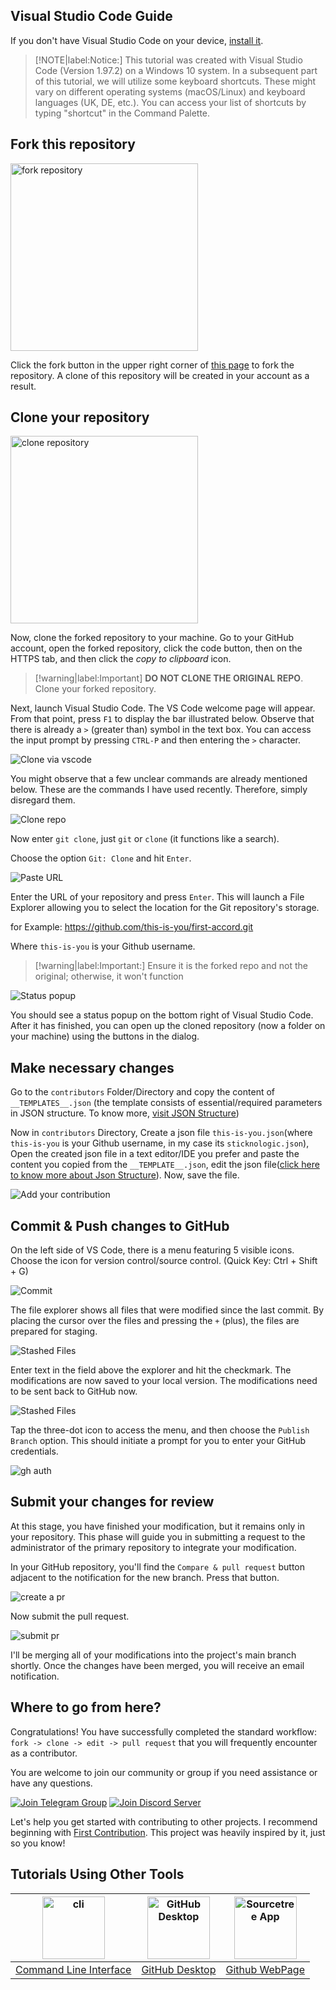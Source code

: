 ## Visual Studio Code Guide

If you don't have Visual Studio Code on your device, [install it](https://code.visualstudio.com/download).

 > [!NOTE|label:Notice:]
 > This tutorial was created with Visual Studio Code (Version 1.97.2) on a Windows 10 system. In a subsequent part of this tutorial, we will utilize some keyboard shortcuts. These might vary on different operating systems (macOS/Linux) and keyboard languages (UK, DE, etc.). You can access your list of shortcuts by typing "shortcut" in the Command Palette.

## Fork this repository

<img width="300" src="/assets/fork.png" alt="fork repository" />

Click the fork button in the upper right corner of [this page](https://github.com/STICKnoLOGIC/first-accord) to fork the repository. A clone of this repository will be created in your account as a result.

## Clone your repository

<img width="300" src="/assets/cli/clone.png" alt="clone repository" />

Now, clone the forked repository to your machine. Go to your GitHub account, open the forked repository, click the code button, then on the HTTPS tab, and then click the _copy to clipboard_ icon.

 > [!warning|label:Important]
 > __DO NOT CLONE THE ORIGINAL REPO__. Clone your forked repository.

Next, launch Visual Studio Code. The VS Code welcome page will appear. From that point, press `F1` to display the bar illustrated below. Observe that there is already a `>` (greater than) symbol in the text box. You can access the input prompt by pressing `CTRL-P` and then entering the `>` character.

<img src="/assets/vscode/clone.png" alt="Clone via vscode" />

You might observe that a few unclear commands are already mentioned below. These are the commands I have used recently. Therefore, simply disregard them.

<img src="/assets/vscode/clone1.png" alt="Clone repo" />

Now enter `git clone`, just `git` or `clone` (it functions like a search).

Choose the option `Git: Clone` and hit `Enter`.

<img src="/assets/vscode/clone2.png" alt="Paste URL" />

Enter the URL of your repository and press `Enter`. This will launch a File Explorer allowing you to select the location for the Git repository's storage.

for Example:
    https://github.com/this-is-you/first-accord.git

Where `this-is-you` is your Github username.

> [!warning|label:Important:]
> Ensure it is the forked repo and not the original; otherwise, it won't function

<img src="/assets/vscode/clone3.png" alt="Status popup" />

You should see a status popup on the bottom right of Visual Studio Code. After it has finished, you can open up the cloned repository (now a folder on your machine) using the buttons in the dialog.

## Make necessary changes

Go to the `contributors` Folder/Directory and copy the content of `__TEMPLATES__.json` (the template consists of essential/required parameters in JSON structure. To know more, [visit JSON Structure](json-structure))

Now in `contributors` Directory, Create a json file `this-is-you.json`(where `this-is-you` is your Github username, in my case its `sticknologic.json`), Open the created json file in a text editor/IDE you prefer and paste the content you copied from the `__TEMPLATE__.json`, edit the json file([click here to know more about Json Structure](json-structure)). Now, save the file.

<img src="/assets/vscode/changes.png" alt="Add your contribution" />

## Commit & Push changes to GitHub

On the left side of VS Code, there is a menu featuring 5 visible icons. Choose the icon for version control/source control. (Quick Key: Ctrl + Shift + G)

<img src="/assets/vscode/commit.png" alt="Commit" />

The file explorer shows all files that were modified since the last commit. By placing the cursor over the files and pressing the `+` (plus), the files are prepared for staging.

<img src="/assets/vscode/commit1.png" alt="Stashed Files">

Enter text in the field above the explorer and hit the checkmark. The modifications are now saved to your local version. The modifications need to be sent back to GitHub now.

<img src="/assets/vscode/push.png" alt="Stashed Files">

Tap the three-dot icon to access the menu, and then choose the `Publish Branch` option. This should initiate a prompt for you to enter your GitHub credentials.

<img src="/assets/vscode/gh-auth.png" alt="gh auth">

## Submit your changes for review

At this stage, you have finished your modification, but it remains only in your repository. This phase will guide you in submitting a request to the administrator of the primary repository to integrate your modification.

In your GitHub repository, you'll find the `Compare & pull request` button adjacent to the notification for the new branch. Press that button.

<img src="/assets/compare-and-pull.png" alt="create a pr" />

Now submit the pull request.

<img src="/assets/submit-pull-request.png" alt="submit pr" />

I'll be merging all of your modifications into the project's main branch shortly. Once the changes have been merged, you will receive an email notification. 

## Where to go from here?

Congratulations! You have successfully completed the standard workflow: `fork -> clone -> edit -> pull request` that you will frequently encounter as a contributor.

You are welcome to join our community or group if you need assistance or have any questions.

[![Join Telegram Group](https://img.shields.io/badge/Telegram-26A5E4?style=flat&logo=telegram&logoColor=white)](https://t.me/+D51ix1qENBs0ZWRI)
[![Join Discord Server](https://dcbadge.limes.pink/api/server/https://discord.gg/zkspfFwqDg?style=flat)](https://discord.com)

Let's help you get started with contributing to other projects. I recommend beginning with [First Contribution](https://github.com/firstcontributions/first-contributions). This project was heavily inspired by it, just so you know!

## Tutorials Using Other Tools
| <img alt="cli" src="https://raw.githubusercontent.com/felixse/FluentTerminal/refs/heads/master/Icons/Icon_no_margin.png" width="100"> | <img alt="GitHub Desktop" src="https://desktop.github.com/images/desktop-icon.svg" width="100"> | <a href="gui-tool-tutorials/sourcetree-macos-tutorial.md"><img alt="Sourcetree App" src="https://wac-cdn.atlassian.com/dam/jcr:81b15cde-be2e-4f4a-8af7-9436f4a1b431/Sourcetree-icon-blue.svg" width=100></a> |
| :------------------: | :------------------: | :------------------: |  
| [Command Line Interface](guide/github-cli) | [GitHub Desktop](guide/github-desktop) |[Github WebPage](guide/github-webpage)

